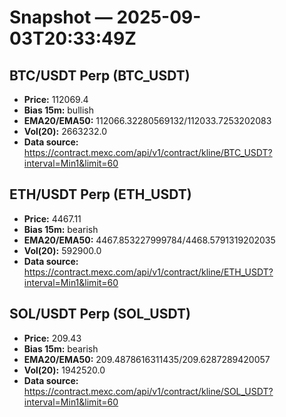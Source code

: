 # Snapshot — 2025-09-03T20:33:49Z

## BTC/USDT Perp (BTC_USDT)
- **Price:** 112069.4
- **Bias 15m:** bullish
- **EMA20/EMA50:** 112066.32280569132/112033.7253202083
- **Vol(20):** 2663232.0
- **Data source:** https://contract.mexc.com/api/v1/contract/kline/BTC_USDT?interval=Min1&limit=60

## ETH/USDT Perp (ETH_USDT)
- **Price:** 4467.11
- **Bias 15m:** bearish
- **EMA20/EMA50:** 4467.853227999784/4468.5791319202035
- **Vol(20):** 592900.0
- **Data source:** https://contract.mexc.com/api/v1/contract/kline/ETH_USDT?interval=Min1&limit=60

## SOL/USDT Perp (SOL_USDT)
- **Price:** 209.43
- **Bias 15m:** bearish
- **EMA20/EMA50:** 209.4878616311435/209.6287289420057
- **Vol(20):** 1942520.0
- **Data source:** https://contract.mexc.com/api/v1/contract/kline/SOL_USDT?interval=Min1&limit=60

